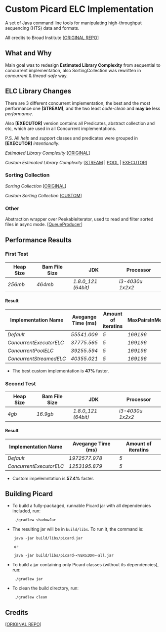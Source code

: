# Custom Picard ELC Implementation

A set of Java command line tools for manipulating high-throughput sequencing (HTS) data and formats.

All credits to Broad Institute [[ORIGINAL REPO](https://github.com/broadinstitute/picard)]

## What and Why

Main goal was to redesign **Estimated Library Complexity** from sequential to concurrent implementation, also SortingCollection was rewritten in _concurrent_ & _thread-safe_ way.   

## ELC Library Changes

There are 3 different concurrent implementation, the best and the most performance one **[STREAM]**, and the two least _code-clean_ and **may be** less _performance_.

Also **[EXECUTOR]** version contains all Predicates, abstract collection and etc, which are used in all Concurrent implementations.

P.S.
All _help_ and _support_ classes and predicates were grouped in **[EXECUTOR]** _intentionally_. 

_Estimated Library Complexity_
[[ORIGINAL](src/main/java/picard/sam/markduplicates/EstimateLibraryComplexity.java)]

_Custom Estimated Library Complexity_
[[STREAM](src/main/java/picard/sam/markduplicates/ConcurrentStreamedEstimateLibraryComplexity.java) | [POOL](src/main/java/picard/sam/markduplicates/ConcurrentPoolEstimateLibraryComplexity.java) | [EXECUTOR]( src/main/java/picard/sam/markduplicates/ConcurrentExecutorEstimateLibraryComplexity.java)]

### Sorting Collection

_Sorting Collection_
[[ORIGINAL](https://github.com/samtools/htsjdk/blob/master/src/main/java/htsjdk/samtools/util/SortingCollection.java)]

_Custom Sorting Collection_ 
[[CUSTOM](src/main/java/picard/sam/markduplicates/util/ConcurrentSortingCollection.java)]

### Other

Abstraction wrapper over PeekableIterator, used to read and filter sorted files in async mode.
[[QueueProducer](src/main/java/picard/sam/markduplicates/util/QueueProducer.java)]

## Performance Results

### First Test
| **Heap Size** | **Bam File Size** | **JDK**  | **Processor** |
| --- | --- | --- | --- | 
| *256mb* | *464mb* | *1.8.0_121 (64bit)* | *i3-4030u 1x2x2* |

#### Result

| **Implementation Name** | **Avegange Time (ms)** | **Amount of iteratins** | **MaxPairsInMemoty** |
| --- | --- | --- | --- |
| *Default*                 | *55541.009* | *5* | *169196* |
| *ConcurrentExecutorELC*   | *37775.565* | *5* | *169196* |
| *ConcurrentPoolELC*       | *39255.594* | *5* | *169196* |
| *ConcurrentStreamedELC*   | *40355.021* | *5* | *169196* |

* The best custom implementation is **47%** faster.

### Second Test
| **Heap Size** | **Bam File Size** | **JDK**  | **Processor** |
| --- | --- | --- | --- | 
| *4gb* | *16.9gb* | *1.8.0_121 (64bit)* | *i3-4030u 1x2x2* |

#### Result

| **Implementation Name** | **Avegange Time (ms)** | **Amount of iteratins** |
| --- | --- | --- |
| *Default*                 | *1972577.978* | *5* |
| *ConcurrentExecutorELC*   | *1253195.879* | *5* |

* Custom impelemntation is **57.4%** faster.

## Building Picard

* To build a fully-packaged, runnable Picard jar with all dependencies included, run:
```
    ./gradlew shadowJar
```

* The resulting jar will be in `build/libs`. To run it, the command is:
```
    java -jar build/libs/picard.jar
    
    or
    
    java -jar build/libs/picard-<VERSION>-all.jar 
```    

* To build a jar containing only Picard classes (without its dependencies), run:
```
    ./gradlew jar
```    
    
* To clean the build directory, run:
```
    ./gradlew clean
```

## Credits
[[ORIGINAL REPO](https://github.com/broadinstitute/picard)]
